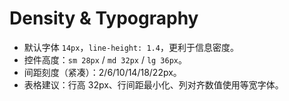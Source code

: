 # Density & Typography

- 默认字体 `14px`，`line-height: 1.4`，更利于信息密度。
- 控件高度：`sm 28px` / `md 32px` / `lg 36px`。
- 间距刻度（紧凑）：2/6/10/14/18/22px。
- 表格建议：行高 32px、行间距最小化、列对齐数值使用等宽字体。
